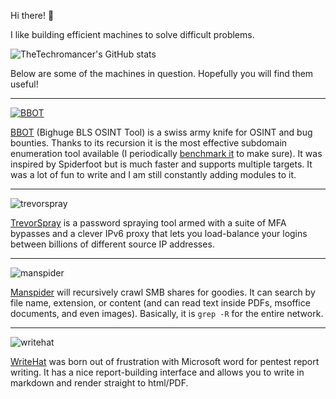 Hi there! 👋

I like building efficient machines to solve difficult problems.

![TheTechromancer's GitHub stats](https://github-readme-stats.vercel.app/api?username=thetechromancer&theme=dark&show_icons=true)

Below are some of the machines in question. Hopefully you will find them useful!

---

[![BBOT](https://github-readme-stats.vercel.app/api/pin/?username=blacklanternsecurity&repo=bbot&theme=dark&show_icons=true)](https://github.com/blacklanternsecurity/bbot)

[BBOT](https://github.com/blacklanternsecurity/bbot) (Bighuge BLS OSINT Tool) is a swiss army knife for OSINT and bug bounties. Thanks to its recursion it is the most effective subdomain enumeration tool available (I periodically [benchmark it](https://blog.blacklanternsecurity.com/p/subdomain-enumeration-tool-face-off-4e5) to make sure). It was inspired by Spiderfoot but is much faster and supports multiple targets. It was a lot of fun to write and I am still constantly adding modules to it.

---

![trevorspray](https://github-readme-stats.vercel.app/api/pin/?username=blacklanternsecurity&repo=trevorspray&theme=dark&show_icons=true)

[TrevorSpray](https://github.com/blacklanternsecurity/trevorspray) is a password spraying tool armed with a suite of MFA bypasses and a clever IPv6 proxy that lets you load-balance your logins between billions of different source IP addresses.

---

![manspider](https://github-readme-stats.vercel.app/api/pin/?username=blacklanternsecurity&repo=manspider&theme=dark&show_icons=true)

[Manspider](https://github.com/blacklanternsecurity/manspider) will recursively crawl SMB shares for goodies. It can search by file name, extension, or content (and can read text inside PDFs, msoffice documents, and even images). Basically, it is `grep -R` for the entire network.

---

![writehat](https://github-readme-stats.vercel.app/api/pin/?username=blacklanternsecurity&repo=writehat&theme=dark&show_icons=true)

[WriteHat](https://github.com/blacklanternsecurity/writehat) was born out of frustration with Microsoft word for pentest report writing. It has a nice report-building interface and allows you to write in markdown and render straight to html/PDF. 



